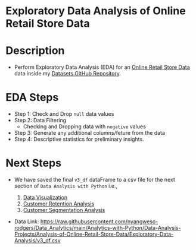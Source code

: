 # Exploratory Data Analysis of Online Retail Store Data

# Description
* Perform Exploratory Data Analysis (EDA) for an [Online Retail Store Data](https://raw.githubusercontent.com/nyangweso-rodgers/Data_Analytics/main/Datasets/online-retail.csv) data inside my [Datasets GitHub Repository](https://github.com/nyangweso-rodgers/Data_Analytics/tree/main/Datasets).

# EDA Steps
* Step 1: Check and Drop `null` data values
* Step 2: Data Filtering
  * Checking and Dropping data with `negative` values
* Step 3: Generate any additional columns/feture from the data
* Step 4: Descriptive statistics for preliminary insights.

# Next Steps
* We have saved the final `v3_df` dataFrame to a csv file for the next section of `Data Analysis with Python` i.e.,
    1. [Data Visualization]()
    2. [Customer Retention Analysis]()
    3. [Customer Segmentation Analysis]()

* Data Link: https://raw.githubusercontent.com/nyangweso-rodgers/Data_Analytics/main/Analytics-with-Python/Data-Analysis-Projects/Analysis-of-Online-Retail-Store-Data/Exploratory-Data-Analysis/v3_df.csv